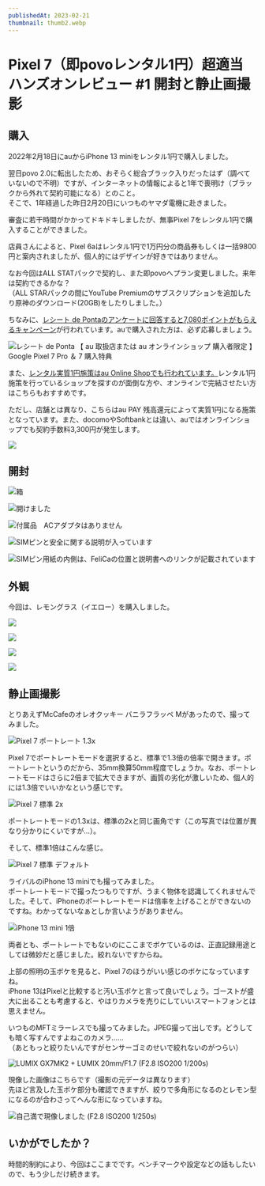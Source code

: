 ```yaml
---
publishedAt: 2023-02-21
thumbnail: thumb2.webp
---
```

# Pixel 7（即povoレンタル1円）超適当ハンズオンレビュー #1 開封と静止画撮影

## 購入
2022年2月18日にauからiPhone 13 miniをレンタル1円で購入しました。

翌日povo 2.0に転出したため、おそらく総合ブラック入りだったはず（調べていないので不明）ですが、インターネットの情報によると1年で喪明け（ブラックから外れて契約可能になる）とのこと。  
そこで、1年経過した昨日2月20日にいつものヤマダ電機に赴きました。

審査に若干時間がかかってドキドキしましたが、無事Pixel 7をレンタル1円で購入することができました。

店員さんによると、Pixel 6aはレンタル1円で1万円分の商品券もしくは一括9800円と案内されましたが、個人的にはデザインが好きではありません。

なお今回はALL STATパックで契約し、また即povoへプラン変更しました。来年は契約できるかな？  
（ALL STARパックの間にYouTube Premiumのサブスクリプションを追加したり原神のダウンロード(20GB)をしたりしました。）

ちなみに、[レシート de Pontaのアンケートに回答すると7,080ポイントがもらえるキャンペーン](https://ponta-receipt.jp/article/14300?utm_source=newsletter&utm_medium=email&utm_campaign=Gcampaign14300&utm_id=Gcampaign14300)が行われています。auで購入された方は、必ず応募しましょう。

![](ponta.webp "レシート de Ponta 【 au 取扱店または au オンラインショップ 購入者限定 】 Google Pixel 7 Pro ＆ 7 購入特典 ")

また、[レンタル実質1円施策はau Online Shopでも行われています。](https://www.au.com/mobile/campaign/ols_sale2023/)レンタル1円施策を行っているショップを探すのが面倒な方や、オンラインで完結させたい方はこちらもおすすめです。

ただし、店舗とは異なり、こちらはau PAY 残高還元によって実質1円になる施策となっています。また、docomoやSoftbankとは違い、auではオンラインショップでも契約手数料3,300円が発生します。

![](auos.webp "")

## 開封

![](box.webp "箱")

![](open-1.webp "開けました")

![](open-2.webp "付属品　ACアダプタはありません")

![](open-3.webp "SIMピンと安全に関する説明が入っています")

![](open-4.webp "SIMピン用紙の内側は、FeliCaの位置と説明書へのリンクが記載されています")

## 外観
今回は、レモングラス（イエロー）を購入しました。

![](thumb2.webp)

![](yoko-omote.webp)

![](omote.webp)

![](yoko-ura.webp)

## 静止画撮影
とりあえずMcCafeのオレオクッキー バニラフラッペ Mがあったので、撮ってみました。

![](px7-portrait.webp "Pixel 7 ポートレート 1.3x")

Pixel 7でポートレートモードを選択すると、標準で1.3倍の倍率で開きます。ポートレートというのだから、35mm換算50mm程度でしょうか。なお、ポートレートモードはさらに2倍まで拡大できますが、画質の劣化が激しいため、個人的には1.3倍でいいかなという感じです。

![](px7-2x.webp "Pixel 7 標準 2x")

ポートレートモードの1.3xは、標準の2xと同じ画角です（この写真では位置が異なり分かりにくいですが…）。

そして、標準1倍はこんな感じ。

![](px7-default.webp "Pixel 7 標準 デフォルト")

ライバルのiPhone 13 miniでも撮ってみました。  
ポートレートモードで撮ったつもりですが、うまく物体を認識してくれませんでした。そして、iPhoneのポートレートモードは倍率を上げることができないのですね。わかってないなぁとしか言いようがありません。

![](ip13mi2.webp "iPhone 13 mini 1倍")

両者とも、ポートレートでもないのにここまでボケているのは、正直記録用途としては微妙だと感じました。絞れないですからね。

上部の照明の玉ボケを見ると、Pixel 7のほうがいい感じのボケになっていますね。  
iPhone 13はPixelと比較すると汚い玉ボケと言って良いでしょう。ゴーストが盛大に出ることも考慮すると、やはりカメラを売りにしていいスマートフォンとは思えません。

いつものMFTミラーレスでも撮ってみました。JPEG撮って出しです。どうしても暗く写すんですよねこのカメラ……  
（あともっと絞りたいんですがセンサーゴミのせいで絞れないのがつらい）

![](gx7mk2-20mm.webp "LUMIX GX7MK2 + LUMIX 20mm/F1.7 (F2.8 ISO200 1/200s)")

現像した画像はこちらです（撮影の元データは異なります）  
先ほど言及した玉ボケ部分も確認できますが、絞りで多角形になるのとレモン型になるのが合わさってへんな形になっていますね。

![](gx72.webp "自己満で現像しました (F2.8 ISO200 1/250s)")

## いかがでしたか？
時間的制約により、今回はここまでです。ベンチマークや設定などの話もしたいので、もう少しだけ続きます。
